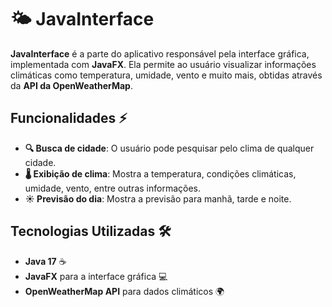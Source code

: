 # 🌤️ JavaInterface

**JavaInterface** é a parte do aplicativo responsável pela interface gráfica, implementada com **JavaFX**. Ela permite ao usuário visualizar informações climáticas como temperatura, umidade, vento e muito mais, obtidas através da **API da OpenWeatherMap**.

## Funcionalidades ⚡

- **🔍 Busca de cidade**: O usuário pode pesquisar pelo clima de qualquer cidade.
- **🌡️ Exibição de clima**: Mostra a temperatura, condições climáticas, umidade, vento, entre outras informações.
- **☀️ Previsão do dia**: Mostra a previsão para manhã, tarde e noite.

## Tecnologias Utilizadas 🛠️

- **Java 17** ☕
- **JavaFX** para a interface gráfica 💻
- **OpenWeatherMap API** para dados climáticos 🌍
